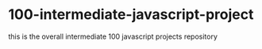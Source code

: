 # 100-intermediate-javascript-project
this is the overall intermediate 100 javascript projects repository
